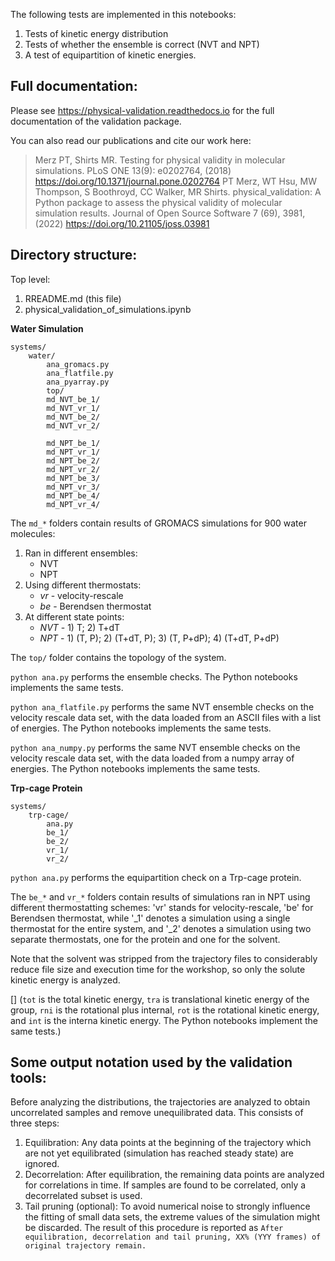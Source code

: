 The following tests are implemented in this notebooks:
 
1. Tests of kinetic energy distribution
2. Tests of whether the ensemble is correct (NVT and NPT)
3. A test of equipartition of kinetic energies.

Full documentation:
-------------------
Please see https://physical-validation.readthedocs.io for the full documentation of the validation package.

You can also read our publications and cite our work here:
> Merz PT, Shirts MR. Testing for physical validity in molecular simulations. PLoS ONE 13(9): e0202764, (2018) https://doi.org/10.1371/journal.pone.0202764
> PT Merz, WT Hsu, MW Thompson, S Boothroyd, CC Walker, MR Shirts. physical_validation: A Python package to assess the physical validity of molecular simulation results. Journal of Open Source Software 7 (69), 3981, (2022) https://doi.org/10.21105/joss.03981

Directory structure:
--------------------

Top level:

1. RREADME.md (this file)
2. physical_validation_of_simulations.ipynb

__Water Simulation__

	systems/
		water/
			ana_gromacs.py
			ana_flatfile.py
			ana_pyarray.py
			top/
			md_NVT_be_1/
			md_NVT_vr_1/
			md_NVT_be_2/
			md_NVT_vr_2/

			md_NPT_be_1/
			md_NPT_vr_1/
			md_NPT_be_2/
			md_NPT_vr_2/
			md_NPT_be_3/
			md_NPT_vr_3/
			md_NPT_be_4/
			md_NPT_vr_4/

The `md_*` folders contain results of GROMACS simulations for 900 water molecules:

 1. Ran in different ensembles:
    * NVT
    * NPT
 2. Using different thermostats: 
    * _vr_ - velocity-rescale
    * _be_ - Berendsen thermostat
 3. At different state points:
    * _NVT_ - 1) T; 2) T+dT 
    * _NPT_ - 1) (T, P); 2) (T+dT, P); 3) (T, P+dP); 4) (T+dT, P+dP) 

The `top/` folder contains the topology of the system. 

`python ana.py` performs the ensemble checks. The Python notebooks implements the same tests.

`python ana_flatfile.py` performs the same NVT ensemble checks on the velocity rescale data set, with the data loaded from an ASCII files with a list of energies. The Python notebooks implements the same tests.

`python ana_numpy.py` performs the same NVT ensemble checks on the velocity rescale data set, with the data loaded from a numpy array of energies. The Python notebooks implements the same tests.
 

__Trp-cage Protein__

	systems/
		trp-cage/
			ana.py
			be_1/
			be_2/
			vr_1/
			vr_2/

`python ana.py` performs the equipartition check on a Trp-cage protein. 

The `be_*` and `vr_*` folders contain results of simulations ran in NPT using different thermostatting schemes: 'vr' stands for velocity-rescale, 'be' for Berendsen thermostat, while '_1' denotes a simulation using a single thermostat for the entire system, and '_2' denotes a simulation using two separate thermostats, one for the protein and one for the solvent. 

Note that the solvent was stripped from the trajectory files to considerably reduce file size and execution time for the workshop, so only the solute kinetic energy is analyzed.  

[] (`tot` is the total kinetic energy, `tra` is translational kinetic energy of the group, `rni` is the rotational plus internal, `rot` is the rotational kinetic energy, and `int` is the interna kinetic energy. The Python notebooks implement the same tests.)


Some output notation used by the validation tools:
--------------------------------------------------
Before analyzing the distributions, the trajectories are analyzed to obtain uncorrelated samples and remove unequilibrated data. This consists of three steps:
  1. Equilibration: Any data points at the beginning of the trajectory which are not yet equilibrated (simulation has reached steady state) are ignored.
  2. Decorrelation: After equilibration, the remaining data points are analyzed for correlations in time. If samples are found to be correlated, only a decorrelated subset is used.
  3. Tail pruning (optional): To avoid numerical noise to strongly influence the fitting of small data sets, the extreme values of the simulation might be discarded.
  The result of this procedure is reported as `After equilibration, decorrelation and tail pruning, XX% (YYY frames) of original trajectory remain.`


